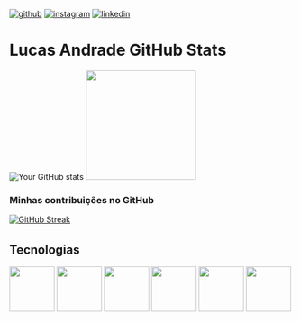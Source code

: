 [![github](https://img.shields.io/badge/GitHub-100000?style=for-the-badge&logo=github&logoColor=white)](https://github.com/lucasandradegs)
[![instagram](https://img.shields.io/badge/Instagram-E4405F?style=for-the-badge&logo=instagram&logoColor=white)](https://instagram.com/lucasandradegs)
[![linkedin](https://img.shields.io/badge/LinkedIn-0077B5?style=for-the-badge&logo=linkedin&logoColor=white)](https://https://www.linkedin.com/in/lucas-andrade-1374b3248/)

<h1>Lucas Andrade GitHub Stats</h1>

![Your GitHub stats](https://github-readme-stats.vercel.app/api?username=lucasandradegs&hide_border=true&show_icons=true&bg_color=151515&title_color=fb4362&icon_color=fb4362&text_bold=false&text_color=9e9e9e)
<img height="195em" src="https://github-readme-stats.vercel.app/api/top-langs/?username=lucasandradegs&layout=donut&bg_color=151515&title_color=fb4362&icon_color=fb4362&text_bold=false&text_color=FFF&hide_border=true" />
 

<h3>Minhas contribuições no GitHub</h3>

[![GitHub Streak](https://github-readme-streak-stats.herokuapp.com?user=lucasandradegs&theme=dark&ring=fb4362&file=fb4362&currStreakNum=fb4362&currStreakLabel=fb4362&hide_border=true)](https://git.io/streak-stats)


###### <h2>Tecnologias</h2>
<img src="https://cdn.jsdelivr.net/gh/devicons/devicon@latest/icons/react/react-original.svg" witdh="80" height="80"/> <img src="https://cdn.jsdelivr.net/gh/devicons/devicon@latest/icons/typescript/typescript-original.svg" witdh="80" height="80"/> 
 <img src="https://cdn.jsdelivr.net/gh/devicons/devicon@latest/icons/nestjs/nestjs-original.svg" width="80" height="80"/> 
<img src="https://cdn.jsdelivr.net/gh/devicons/devicon@latest/icons/vercel/vercel-original.svg" width="80" height="80"/> <img src="https://cdn.jsdelivr.net/gh/devicons/devicon@latest/icons/nodejs/nodejs-original.svg" width="80" height="80"/>
<img src="https://cdn.jsdelivr.net/gh/devicons/devicon@latest/icons/javascript/javascript-original.svg" width="80" height="80"/>




<!--
lucasandradegs/lucasandradegs is a ✨ special ✨ repository because its README.md (this file) appears on your GitHub profile.

Here are some ideas to get you started:

🔭 I’m currently working on ...
🌱 I’m currently learning ...
👯 I’m looking to collaborate on ...
🤔 I’m looking for help with ...
💬 Ask me about ...
📫 How to reach me: ...
😄 Pronouns: ...
⚡ Fun fact: ...
-->
